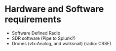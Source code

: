 # Hardware and Software requirements
  - Software Defined Radio
  - SDR software (Pipe to Splunk?)
  - Drones (vtx:Analog, and walksnail) (radio: CRSF)
